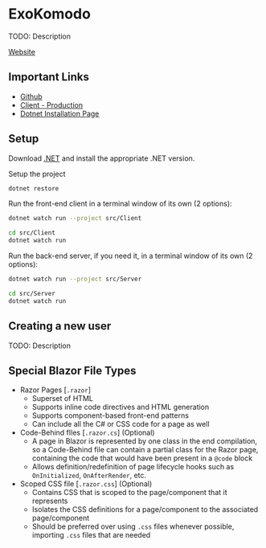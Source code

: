 # ExoKomodo

TODO: Description

[Website](https://exokomodo.com)

## Important Links
- [Github](https://github.com/ExoKomodo/ExoKomodo)
- [Client - Production](https://exokomodo.com)
- [Dotnet Installation Page](https://dotnet.microsoft.com/download)

## Setup
Download [.NET](https://dotnet.microsoft.com/download) and install the appropriate .NET version.

Setup the project
```bash
dotnet restore
```
Run the front-end client in a terminal window of its own (2 options):
```bash
dotnet watch run --project src/Client
```
```bash
cd src/Client
dotnet watch run
```

Run the back-end server, if you need it, in a terminal window of its own (2 options):
```bash
dotnet watch run --project src/Server
```
```bash
cd src/Server
dotnet watch run
```

## Creating a new user

TODO: Description

## Special Blazor File Types
- Razor Pages [`.razor`]
    - Superset of HTML
    - Supports inline code directives and HTML generation
    - Supports component-based front-end patterns
    - Can include all the C# or CSS code for a page as well
- Code-Behind fIles [`.razor.cs`] (Optional)
    - A page in Blazor is represented by one class in the end compilation, so a Code-Behind file can contain a partial class for the Razor page, containing the code that would have been present in a `@code` block
    - Allows definition/redefinition of page lifecycle hooks such as `OnInitialized`, `OnAfterRender`, etc. 
- Scoped CSS file [`.razor.css`] (Optional)
    - Contains CSS that is scoped to the page/component that it represents
    - Isolates the CSS definitions for a page/component to the associated page/component
    - Should be preferred over using `.css` files whenever possible, importing `.css` files that are needed
